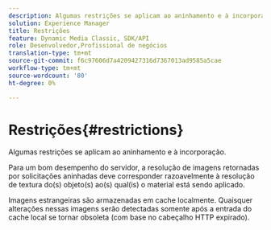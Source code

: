 ```yaml
---
description: Algumas restrições se aplicam ao aninhamento e à incorporação.
solution: Experience Manager
title: Restrições
feature: Dynamic Media Classic, SDK/API
role: Desenvolvedor,Profissional de negócios
translation-type: tm+mt
source-git-commit: f6c97606d7a4209427316d7367013ad9585a5cae
workflow-type: tm+mt
source-wordcount: '80'
ht-degree: 0%

---
```



# Restrições{#restrictions}

Algumas restrições se aplicam ao aninhamento e à incorporação.

Para um bom desempenho do servidor, a resolução de imagens retornadas por solicitações aninhadas deve corresponder razoavelmente à resolução de textura do(s) objeto(s) ao(s) qual(is) o material está sendo aplicado.

Imagens estrangeiras são armazenadas em cache localmente. Quaisquer alterações nessas imagens serão detectadas somente após a entrada do cache local se tornar obsoleta (com base no cabeçalho HTTP expirado).
